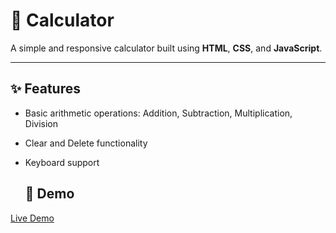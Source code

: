 # 🧮 Calculator

A simple and responsive calculator built using **HTML**, **CSS**, and **JavaScript**.

---

## ✨ Features

- Basic arithmetic operations: Addition, Subtraction, Multiplication, Division
- Clear and Delete functionality
- Keyboard support

  ## 🚀 Demo

[Live Demo]([https://firoj-ansari.github.io/Calculator/](https://vercel.com/firoj-ansaris-projects/calculator))
